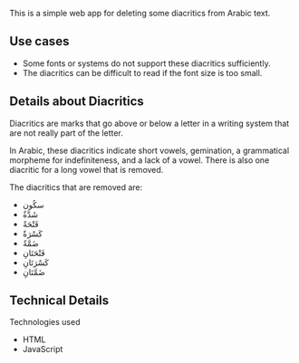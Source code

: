 
This is a simple web app for deleting some diacritics from Arabic text.

## Use cases
 - Some fonts or systems do not support these diacritics sufficiently.
 - The diacritics can be difficult to read if the font size is too small.

## Details about Diacritics
Diacritics are marks that go above or below a letter in a writing system that
are not really part of the letter.

In Arabic, these diacritics indicate short vowels, gemination, a grammatical
morpheme for indefiniteness, and a lack of a vowel. There is also one diacritic
for a long vowel that is removed.

The diacritics that are removed are:
- سكُون
- ٌشَدَّة
- فَتْحَةٌ
- كَسْرَةٌ
- ضَمَّةٌ
- فَتْحَتَانِ
- كَسْرَتَانِ
- ضَمَّتَانِ

## Technical Details
Technologies used
- HTML
- JavaScript

